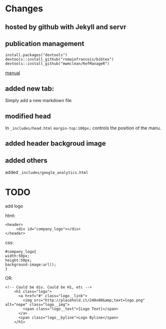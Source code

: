 # Changes

## hosted by github with Jekyll and servr

## publication management
```
install.packages("devtools")
devtools::install_github("romainfrancois/bibtex")
devtools::install_github("mwmclean/RefManageR")
```
[manual](https://github.com/mwmclean/RefManageR/blob/master/vignettes/RefManageR.pdf)

## added new tab:
Simply add a new markdown file

## modified head
In `_includes/head.html`
`margin-top:100px;` controls the position of the manu.

## added header backgroud image

## added others
added `_includes/google_analytics.html`


# TODO

add logo

html:
```
<header>
     <div id="company_logo"></div>
</header>
```
css:
```
#company_logo{
width:50px;
height:50px;
background-image:url();
}
```
OR:
```
<!-- Could be div. Could be H1, etc -->
    <h1 class="logo">
      <a href="#" class="logo__link">
        <img src="http://placehold.it/240x80&amp;text=logo.png" alt="nope" class="logo__img">
        <span class="logo__text">[Logo Text]</span>
      </a>
      <span class="logo__byline">Logo Byline</span>
    </h1>
```
